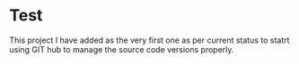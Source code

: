 # Test
This project I have added as the very first one as per current status to statrt using GIT hub to manage the source code versions properly.
